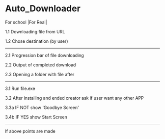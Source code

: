 # Auto_Downloader
For school |For Real|

1.1 Downloading file from URL

1.2 Chose destination (by user)

----------------------------------------

2.1 Progression bar of file downloading

2.2 Output of completed download

2.3 Opening a folder with file after

---------------------------------------

3.1 Run file.exe

3.2 After installing and ended creator ask if user want any other APP

3.3a IF NOT show 'Goodbye Screen'

3.4b IF YES show Start Screen

-------------------------------------

If above points are made
